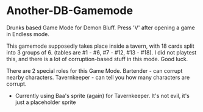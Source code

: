 # Another-DB-Gamemode

Drunks based Game Mode for Demon Bluff.
Press 'V' after opening a game in Endless mode.

This gamemode supposedly takes place inside a tavern, with 18 cards split into 3 groups of 6. (tables are #1 - #6, #7 - #12, #13 - #18).
I did not playtest this, and there is a lot of corruption-based stuff in this mode. Good luck.

There are 2 special roles for this Game Mode.
Bartender - can corrupt nearby characters.
Tavernkeeper - can tell you how many characters are corrupt. 
* Currently using Baa's sprite (again) for Tavernkeeper. It's not evil, it's just a placeholder sprite
